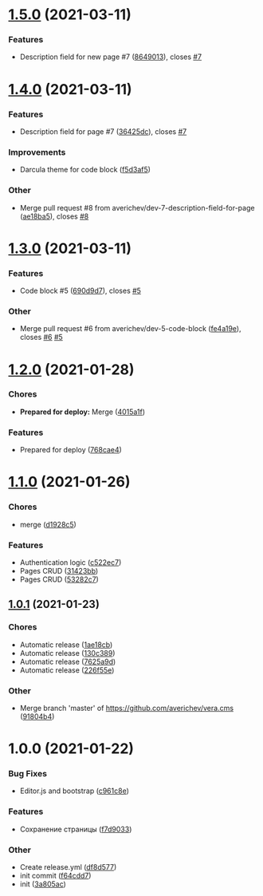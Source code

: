 # [1.5.0](https://github.com/averichev/vera.cms/compare/v1.4.0...v1.5.0) (2021-03-11)

### Features

- Description field for new page #7 ([8649013](https://github.com/averichev/vera.cms/commit/86490131c50b6821170e6246cd12231e4eacb3b9)), closes [#7](https://github.com/averichev/vera.cms/issues/7)

# [1.4.0](https://github.com/averichev/vera.cms/compare/v1.3.0...v1.4.0) (2021-03-11)

### Features

- Description field for page #7 ([36425dc](https://github.com/averichev/vera.cms/commit/36425dc40391779e0c0fac121d28caf5feca6eae)), closes [#7](https://github.com/averichev/vera.cms/issues/7)

### Improvements

- Darcula theme for code block ([f5d3af5](https://github.com/averichev/vera.cms/commit/f5d3af521c2c769482d84e9b3e5e6536f4ed5637))

### Other

- Merge pull request #8 from averichev/dev-7-description-field-for-page ([ae18ba5](https://github.com/averichev/vera.cms/commit/ae18ba5eae34a6021f8f3d7561b8135c0d95e491)), closes [#8](https://github.com/averichev/vera.cms/issues/8)

# [1.3.0](https://github.com/averichev/vera.cms/compare/v1.2.0...v1.3.0) (2021-03-11)

### Features

- Code block #5 ([690d9d7](https://github.com/averichev/vera.cms/commit/690d9d7a94471d0103ad48c9749d009b29f6f256)), closes [#5](https://github.com/averichev/vera.cms/issues/5)

### Other

- Merge pull request #6 from averichev/dev-5-code-block ([fe4a19e](https://github.com/averichev/vera.cms/commit/fe4a19e29459af71771736e599d497cd491170d5)), closes [#6](https://github.com/averichev/vera.cms/issues/6) [#5](https://github.com/averichev/vera.cms/issues/5)

# [1.2.0](https://github.com/averichev/vera.cms/compare/v1.1.0...v1.2.0) (2021-01-28)

### Chores

- **Prepared for deploy:** Merge ([4015a1f](https://github.com/averichev/vera.cms/commit/4015a1ff8b43fd195b15d74cc8d9200323b5f749))

### Features

- Prepared for deploy ([768cae4](https://github.com/averichev/vera.cms/commit/768cae43c5d7db62a7988b1114ca7f0f54656f58))

# [1.1.0](https://github.com/averichev/vera.cms/compare/v1.0.1...v1.1.0) (2021-01-26)

### Chores

- merge ([d1928c5](https://github.com/averichev/vera.cms/commit/d1928c50a860174259a0c9ed1ad8fe64a0eaaf0c))

### Features

- Authentication logic ([c522ec7](https://github.com/averichev/vera.cms/commit/c522ec7b64924996e0b5d62d3f23f4600acb011c))
- Pages CRUD ([31423bb](https://github.com/averichev/vera.cms/commit/31423bbb69adfec8a996a08a323abdd0d9a90727))
- Pages CRUD ([53282c7](https://github.com/averichev/vera.cms/commit/53282c7919d0c5351ba0e78fdd729f4b31a1cee4))

## [1.0.1](https://github.com/averichev/vera.cms/compare/v1.0.0...v1.0.1) (2021-01-23)

### Chores

- Automatic release ([1ae18cb](https://github.com/averichev/vera.cms/commit/1ae18cb1adc4987f8c1a55e755fbad9d1fb5cc7b))
- Automatic release ([130c389](https://github.com/averichev/vera.cms/commit/130c38924c1edde4eea7aea182749e6b406e630f))
- Automatic release ([7625a9d](https://github.com/averichev/vera.cms/commit/7625a9d7bc2eb4ae3f31c5d0d86fd2e2f89a0b1d))
- Automatic release ([226f55e](https://github.com/averichev/vera.cms/commit/226f55e5cd5b1cde8474619f92686dd2ff0888df))

### Other

- Merge branch 'master' of https://github.com/averichev/vera.cms ([91804b4](https://github.com/averichev/vera.cms/commit/91804b4849f7bb4a74b121e30f2a0255f12ec460))

# 1.0.0 (2021-01-22)

### Bug Fixes

- Editor.js and bootstrap ([c961c8e](https://github.com/averichev/vera.cms/commit/c961c8e4f1acb369f4291f6b5980db9951c8f705))

### Features

- Сохранение страницы ([f7d9033](https://github.com/averichev/vera.cms/commit/f7d9033731e78cba887b70cc042c83214245fa09))

### Other

- Create release.yml ([df8d577](https://github.com/averichev/vera.cms/commit/df8d577c829e20222ee19f6dc683f6b8335947f3))
- init commit ([f64cdd7](https://github.com/averichev/vera.cms/commit/f64cdd7a4fef3bf107a64f65a9339c7b30eed5c8))
- init ([3a805ac](https://github.com/averichev/vera.cms/commit/3a805ac2e95ce5f4b6aaca1e5ed7959639e4d1f0))
